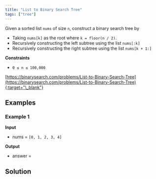 ```yaml
---
title: "List to Binary Search Tree"
tags: ["tree"]
---
```


Given a sorted list `nums` of size `n`, construct a binary search tree by

- Taking `nums[k]` as the root where `k = floor(n / 2)`.
- Recursively constructing the left subtree using the list `nums[:k]`
- Recursively constructing the right subtree using the list `nums[k + 1:]`

**Constraints**

- `0 ≤ n ≤ 100,000`

[https://binarysearch.com/problems/List-to-Binary-Search-Tree](https://binarysearch.com/problems/List-to-Binary-Search-Tree){:target="\_blank"}

<script src="/assets/js/viz/viz.js"></script>
<script src="/assets/js/viz/lite.render.js"></script>

## Examples

### Example 1

**Input**

- nums = `[0, 1, 2, 3, 4]`

**Output**

- answer =

<div id="example1Output" style="text-align: center"></div>
<script>
  var viz = new Viz();
  
  viz.renderSVGElement("digraph example1Output { 0 [label = 2]; C0 [style = invis, width = 0, label = \"\"]; 1 [label = 1]; C1 [style = invis, width = 0, label = \"\"]; 2 [label = 4]; C2 [style = invis, width = 0, label = \"\"]; 3 [label = 0]; C3 [style = invis, width = 0, label = \"\"]; 4 [label = 3]; C4 [style = invis, width = 0, label = \"\"]; 0 -> 1; 0 -> C0 [style = invis]; 0 -> 2; {rank = same; 1 -> C0 -> 2 [style = invis]}; 1 -> 3; 1 -> C1 [style = invis]; 1 -> R1 [style = invis]; {rank = same; 3 -> C1 -> R1 [style = invis]}; R1 [style = invis, width = 0, label = \"\"]; 2 -> 4; 2 -> C2 [style = invis]; 2 -> R2 [style = invis]; {rank = same; 4 -> C2 -> R2 [style = invis]}; R2 [style = invis, width = 0, label = \"\"]; 3 -> L3 [style = invis]; 3 -> C3 [style = invis]; 3 -> R3 [style = invis]; {rank = same; L3 -> C3 -> R3 [style = invis]}; L3 [style = invis, width = 0, label = \"\"]; R3 [style = invis, width = 0, label = \"\"]; 4 -> L4 [style = invis]; 4 -> C4 [style = invis]; 4 -> R4 [style = invis]; {rank = same; L4 -> C4 -> R4 [style = invis]}; L4 [style = invis, width = 0, label = \"\"]; R4 [style = invis, width = 0, label = \"\"] }")
  .then(function(element) {
    document.getElementById("example1Output").appendChild(element);
  })
  .catch(error => {
    viz = new Viz();
    console.error(error);
  });
</script>

## Solution

<script src="https://gist.github.com/yaeba/16da7be5123724fcf6eccc25581cef5a.js?file=List-to-Binary-Search-Tree.py"></script>
